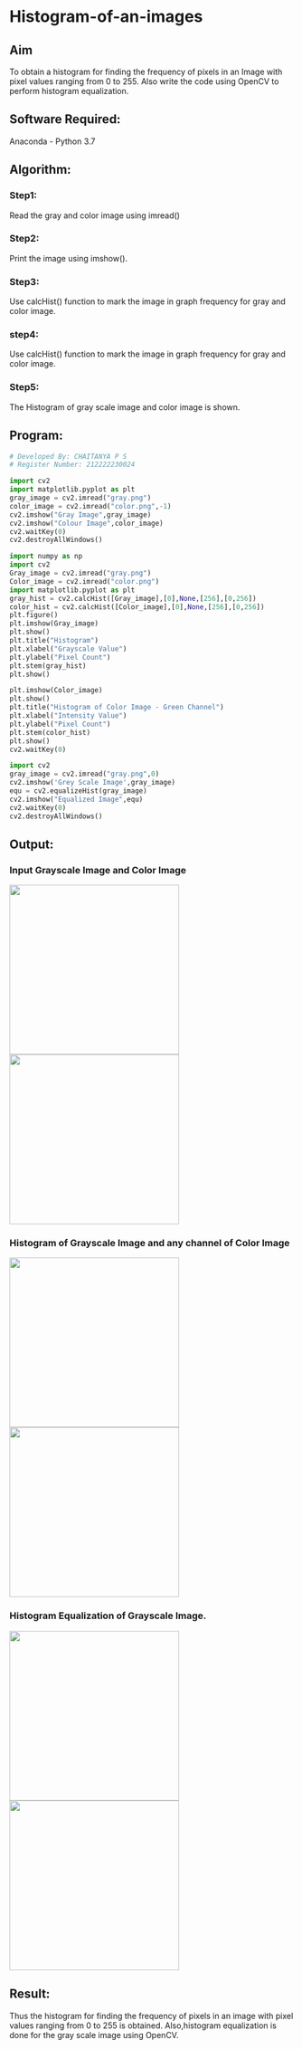 # Histogram-of-an-images
## Aim
To obtain a histogram for finding the frequency of pixels in an Image with pixel values ranging from 0 to 255. Also write the code using OpenCV to perform histogram equalization.

## Software Required:
Anaconda - Python 3.7

## Algorithm:
### Step1:
Read the gray and color image using imread()

### Step2:
Print the image using imshow().

### Step3:
Use calcHist() function to mark the image in graph frequency for gray and color image.

### step4:
Use calcHist() function to mark the image in graph frequency for gray and color image.

### Step5:
The Histogram of gray scale image and color image is shown.

## Program:
```python
# Developed By: CHAITANYA P S
# Register Number: 212222230024

import cv2
import matplotlib.pyplot as plt
gray_image = cv2.imread("gray.png")
color_image = cv2.imread("color.png",-1)
cv2.imshow("Gray Image",gray_image)
cv2.imshow("Colour Image",color_image)
cv2.waitKey(0)
cv2.destroyAllWindows()

import numpy as np
import cv2
Gray_image = cv2.imread("gray.png")
Color_image = cv2.imread("color.png")
import matplotlib.pyplot as plt
gray_hist = cv2.calcHist([Gray_image],[0],None,[256],[0,256])
color_hist = cv2.calcHist([Color_image],[0],None,[256],[0,256])
plt.figure()
plt.imshow(Gray_image)
plt.show()
plt.title("Histogram")
plt.xlabel("Grayscale Value")
plt.ylabel("Pixel Count")
plt.stem(gray_hist)
plt.show()

plt.imshow(Color_image)
plt.show()
plt.title("Histogram of Color Image - Green Channel")
plt.xlabel("Intensity Value")
plt.ylabel("Pixel Count")
plt.stem(color_hist)
plt.show()
cv2.waitKey(0)

import cv2
gray_image = cv2.imread("gray.png",0)
cv2.imshow('Grey Scale Image',gray_image)
equ = cv2.equalizeHist(gray_image)
cv2.imshow("Equalized Image",equ)
cv2.waitKey(0)
cv2.destroyAllWindows()
```
## Output:
### Input Grayscale Image and Color Image
<img src = "https://github.com/chaitanya18c/Histogram-of-an-images/assets/119392724/2744a181-fb41-4d85-9be1-35374dd772dd" width="300">
<img src ="https://github.com/chaitanya18c/Histogram-of-an-images/assets/119392724/5094c107-62d3-4cea-8f59-6bfc52c2e93f" width="300">

### Histogram of Grayscale Image and any channel of Color Image
<img src = "https://github.com/chaitanya18c/Histogram-of-an-images/assets/119392724/8b8d5d74-65ba-478b-81b3-d73600d7eecb" width="300">
<img src = "https://github.com/chaitanya18c/Histogram-of-an-images/assets/119392724/8c5197ad-f3fb-4ff4-bee8-0530097a37cf" width="300">

### Histogram Equalization of Grayscale Image.
<img src ="https://github.com/chaitanya18c/Histogram-of-an-images/assets/119392724/2441fef6-9825-4696-ab46-e183f04e2172" width="300">
<img src ="https://github.com/chaitanya18c/Histogram-of-an-images/assets/119392724/71bcaab6-6fe7-43f0-94f6-2b742253defd" width="300">

## Result: 
Thus the histogram for finding the frequency of pixels in an image with pixel values ranging from 0 to 255 is obtained. Also,histogram equalization is done for the gray scale image using OpenCV.
